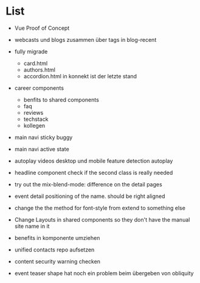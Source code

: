 # List

- Vue Proof of Concept
- webcasts und blogs zusammen über tags in blog-recent
- fully migrade

  - card.html
  - authors.html
  - accordion.html in konnekt ist der letzte stand

- career components
  - benfits to shared components
  - faq
  - reviews
  - techstack
  - kollegen
- main navi sticky buggy
- main navi active state
- autoplay videos desktop und mobile feature detection autoplay
- headline component check if the second class is really needed
- try out the mix-blend-mode: difference on the detail pages
- event detail positioning of the name. should be right aligned
- change the the method for font-style from extend to something else
- Change Layouts in shared components so they don't have the manual site name in it
- benefits in komponente umziehen
- unified contacts repo aufsetzen
- content security warning checken
- event teaser shape hat noch ein problem beim übergeben von obliquity
